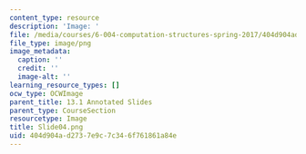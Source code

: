 ```yaml
---
content_type: resource
description: 'Image: '
file: /media/courses/6-004-computation-structures-spring-2017/404d904ad2737e9c7c346f761861a84e_Slide04.png
file_type: image/png
image_metadata:
  caption: ''
  credit: ''
  image-alt: ''
learning_resource_types: []
ocw_type: OCWImage
parent_title: 13.1 Annotated Slides
parent_type: CourseSection
resourcetype: Image
title: Slide04.png
uid: 404d904a-d273-7e9c-7c34-6f761861a84e
---
```

